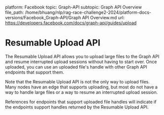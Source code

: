 platform: Facebook
topic: Graph-API
subtopic: Graph API Overview
file_path: /home/bhuang/nlp/rag-race-challenge2-2024/platform-docs-versions/Facebook_Graph-API/Graph API Overview.md
url: https://developers.facebook.com/docs/graph-api/guides/upload

# Resumable Upload API

The Resumable Upload API allows you to upload large files to the Graph API and resume interrupted upload sessions without having to start over. Once uploaded, you can use an uploaded file's handle with other Graph API endpoints that support them.

Note that the Resumable Upload API is not the only way to upload files. Many nodes have an edge that supports uploading, but most do not have a way to handle large files or a way to resume an interrupted upload session.

References for endpoints that support uploaded file handles will indicate if the endpoints support handles returned by the Resumable Upload API.